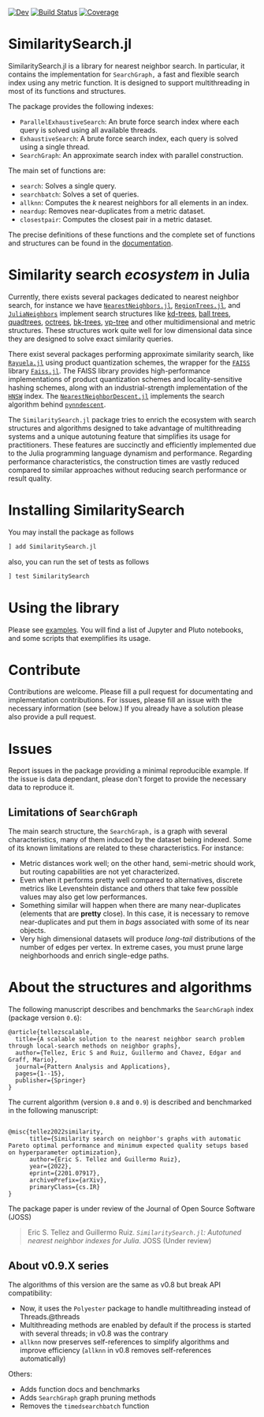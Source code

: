 [![Dev](https://img.shields.io/badge/docs-dev-blue.svg)](https://sadit.github.io/SimilaritySearch.jl/dev)
[![Build Status](https://github.com/sadit/SimilaritySearch.jl/workflows/CI/badge.svg)](https://github.com/sadit/SimilaritySearch.jl/actions)
[![Coverage](https://codecov.io/gh/sadit/SimilaritySearch.jl/branch/main/graph/badge.svg)](https://codecov.io/gh/sadit/SimilaritySearch.jl)


# SimilaritySearch.jl


SimilaritySearch.jl is a library for nearest neighbor search. In particular, it contains the implementation for `SearchGraph,` a fast and flexible search index using any metric function. It is designed to support multithreading in most of its functions and structures.

The package provides the following indexes:

- `ParallelExhaustiveSearch`: An brute force search index where each query is solved using all available threads.
- `ExhaustiveSearch`: A brute force search index, each query is solved using a single thread.
- `SearchGraph`: An approximate search index with parallel construction.

The main set of functions are:

- `search`: Solves a single query.
- `searchbatch`: Solves a set of queries.
- `allknn`: Computes the $k$ nearest neighbors for all elements in an index.
- `neardup`: Removes near-duplicates from a metric dataset.
- `closestpair`: Computes the closest pair in a metric dataset.

The precise definitions of these functions and the complete set of functions and structures can be found in the [documentation](https://sadit.github.io/SimilaritySearch.jl/dev).

# Similarity search _ecosystem_ in Julia
Currently, there exists several packages dedicated to nearest neighbor search, for instance we have [`NearestNeighbors.jl`](https://github.com/KristofferC/NearestNeighbors.jl), [`RegionTrees.jl`](https://github.com/rdeits/RegionTrees.jl), and [`JuliaNeighbors`](https://github.com/JuliaNeighbors) implement search structures like [kd-trees](https://en.wikipedia.org/wiki/K-d_tree), [ball trees](https://en.wikipedia.org/wiki/Ball_tree), [quadtrees](https://en.wikipedia.org/wiki/Quadtree), [octrees](https://en.wikipedia.org/wiki/Octree), [bk-trees](https://en.wikipedia.org/wiki/BK-tree), [vp-tree](https://en.wikipedia.org/wiki/Vantage-point_tree) and other multidimensional and metric structures. These structures work quite well for low dimensional data since they are designed to solve exact similarity queries.

There exist several packages performing approximate similarity search, like [`Rayuela.jl`](https://github.com/una-dinosauria/Rayuela.jl) using product quantization schemes, the wrapper for the [`FAISS`](https://faiss.ai/) library [`Faiss.jl`](https://github.com/zsz00/Faiss.jl). The FAISS library provides high-performance implementations of product quantization schemes and locality-sensitive hashing schemes, along with an industrial-strength implementation of the [`HNSW`](https://github.com/nmslib/hnswlib) index. The [`NearestNeighborDescent.jl`](https://github.com/dillondaudert/NearestNeighborDescent.jl) implements the search algorithm behind [`pynndescent`](https://pynndescent.readthedocs.io/en/latest/?badge=latest). 

The `SimilaritySearch.jl` package tries to enrich the ecosystem with search structures and algorithms designed to take advantage of multithreading systems and a unique autotuning feature that simplifies its usage for practitioners. These features are succinctly and efficiently implemented due to the Julia programming language dynamism and performance.
Regarding performance characteristics, the construction times are vastly reduced compared to similar approaches without reducing search performance or result quality.

# Installing SimilaritySearch

You may install the package as follows
```julia
] add SimilaritySearch.jl
```

also, you can run the set of tests as follows
```julia
] test SimilaritySearch
```

# Using the library
Please see [examples](https://github.com/sadit/SimilaritySearchDemos). You will find a list of Jupyter and Pluto notebooks, and some scripts that exemplifies its usage.
 
# Contribute
Contributions are welcome. Please fill a pull request for documentating and implementation contributions. For issues, please fill an issue with the necessary information (see below.) If you already have a solution please also provide a pull request.

# Issues
Report issues in the package providing a minimal reproducible example. If the issue is data dependant, please don't forget to provide the necessary data to reproduce it.

## Limitations of `SearchGraph`
The main search structure, the `SearchGraph,` is a graph with several characteristics, many of them induced by the dataset being indexed. Some of its known limitations are related to these characteristics. For instance:

- Metric distances work well; on the other hand, semi-metric should work, but routing capabilities are not yet characterized.
- Even when it performs pretty well compared to alternatives, discrete metrics like Levenshtein distance and others that take few possible values may also get low performances.
- Something similar will happen when there are many near-duplicates (elements that are **pretty** close). In this case, it is necessary to remove near-duplicates and put them in _bags_ associated with some of its near objects.
- Very high dimensional datasets will produce _long-tail_ distributions of the number of edges per vertex. In extreme cases, you must prune large neighborhoods and enrich single-edge paths.

# About the structures and algorithms
The following manuscript describes and benchmarks the `SearchGraph` index (package version `0.6`):

```
@article{tellezscalable,
  title={A scalable solution to the nearest neighbor search problem through local-search methods on neighbor graphs},
  author={Tellez, Eric S and Ruiz, Guillermo and Chavez, Edgar and Graff, Mario},
  journal={Pattern Analysis and Applications},
  pages={1--15},
  publisher={Springer}
}

``` 

The current algorithm (version `0.8` and `0.9`) is described and benchmarked in the following manuscript:
```

@misc{tellez2022similarity,
      title={Similarity search on neighbor's graphs with automatic Pareto optimal performance and minimum expected quality setups based on hyperparameter optimization}, 
      author={Eric S. Tellez and Guillermo Ruiz},
      year={2022},
      eprint={2201.07917},
      archivePrefix={arXiv},
      primaryClass={cs.IR}
}
```

The package paper is under review of the Journal of Open Source Software (JOSS)

> Eric S. Tellez and Guillermo Ruiz. _`SimilaritySearch.jl`: Autotuned nearest neighbor indexes for Julia_. JOSS (Under review)

## About v0.9.X series

The algorithms of this version are the same as v0.8 but break API compatibility:

- Now, it uses the `Polyester` package to handle multithreading instead of Threads.@threads
- Multithreading methods are enabled by default if the process is started with several threads; in v0.8 was the contrary
- `allknn` now preserves self-references to simplify algorithms and improve efficiency (`allknn` in v0.8 removes self-references automatically)

Others:

- Adds function docs and benchmarks
- Adds `SearchGraph` graph pruning methods
- Removes the `timedsearchbatch` function
